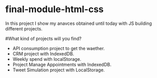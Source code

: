 # final-module-html-css

In this project I show my anavces obtained until today with JS building different projects.

#What kind of projects will you find?

- API consumption project to get the waether.
- CRM project with IndexedDB.
- Weekly spend with localStorage.
- Project Manage Appointments with IndexedDB.
- Tweet Simulation project with LocalStorage.
